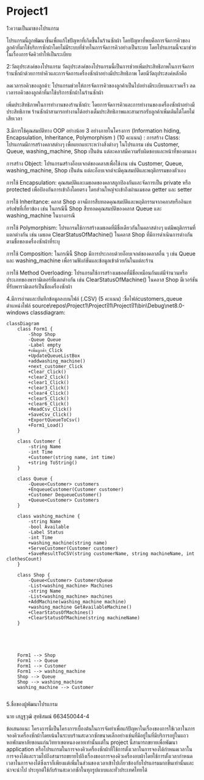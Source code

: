 # Project1
1:ความเป็นมาของโปรแกรม

โปรแกรมนี้ถูกพัฒนาขึ้นเพื่อแก้ไขปัญหาที่เกิดขึ้นในร้านซักผ้า
โดยปัญหาที่พบคือการจัดการคิวของลูกค้าที่มาใช้บริการซักผ้าโดยไม่มีระบบที่ช่วยในการจัดการคิวอย่างเป็นระบบ
โดยโปรแกรมนี้จะมาช่วยในเรื่องการจัดคิวทำให้เป็นระเบียบ


2:วัตถุประสงค์ของโปรแกรม
วัตถุประสงค์ของโปรแกรมนี้เป็นการช่วยเพิ่มประสิทธิภาพในการจัดการร้านซักผ้าด้วยการทำคิวและการจัดการเครื่องซักผ้าอย่างมีประสิทธิภาพ 
โดยมีวัตถุประสงค์หลักคือ

ลดเวลารอคิวของลูกค้า: โปรแกรมช่วยให้การจัดการคิวของลูกค้าเป็นไปอย่างมีระเบียบและรวดเร็ว
ลดเวลารอคิวของลูกค้าที่มาใช้บริการซักผ้าในร้านซักผ้า

เพิ่มประสิทธิภาพในการทำงานของร้านซักผ้า: โดยการจัดการคิวและการทำงานของเครื่องซักผ้าอย่างมีประสิทธิภาพ
ร้านซักผ้าสามารถทำงานได้อย่างเต็มประสิทธิภาพและสามารถรับลูกค้าเพิ่มเติมได้โดยไม่เสียเวลา

3.มีการใช้คุณสมบัติทาง OOP อย่างน้อย 3 อย่างภายในโครงการ (Information hiding, Encapsulation, Inheritance, Polymorphism ) (10 คะแนน)
:
การสร้าง Class: โปรแกรมมีการสร้างคลาสต่างๆ เพื่อแยกแยะระหว่างสิ่งต่างๆ ในโปรแกรม เช่น Customer, Queue, washing_machine, Shop เป็นต้น แต่ละคลาสมีความรับผิดชอบและหน้าที่ของตนเอง

การสร้าง Object: โปรแกรมสร้างอ็อบเจกต์ของคลาสเพื่อใช้งาน เช่น Customer, Queue, washing_machine, Shop เป็นต้น แต่ละอ็อบเจกต์จะมีคุณสมบัติและพฤติกรรมของตัวเอง

การใช้ Encapsulation: คุณสมบัติและเมธอดของคลาสถูกป้องกันและจัดการเป็น private หรือ protected เพื่อป้องกันการเข้าถึงโดยตรง โดยส่วนใหญ่จะเข้าถึงผ่านเมธอด getter และ setter

การใช้ Inheritance: คลาส Shop อาจมีการสืบทอดคุณสมบัติและพฤติกรรมจากคลาสหรืออินเทอร์เฟซที่เกี่ยวข้อง เช่น ในกรณีนี้ Shop สืบทอดคุณสมบัติของคลาส Queue และ washing_machine ในบางกรณี

การใช้ Polymorphism: โปรแกรมใช้การสร้างเมธอดที่มีชื่อเดียวกันในคลาสต่างๆ แต่มีพฤติกรรมที่แตกต่างกัน เช่น เมธอด ClearStatusOfMachine() ในคลาส Shop ที่มีการดำเนินการต่างกันตามชื่อของเครื่องซักผ้าที่ระบุ

การใช้ Composition: ในกรณีนี้ Shop มีการประกอบด้วยอ็อบเจกต์ของคลาสอื่น ๆ เช่น Queue และ washing_machine เพื่อรวมฟังก์ชันและข้อมูลเข้าด้วยกันในแต่ละร้าน

การใช้ Method Overloading: โปรแกรมใช้การสร้างเมธอดที่มีชื่อเหมือนกันแต่มีจำนวนหรือประเภทของพารามิเตอร์ที่แตกต่างกัน เช่น ClearStatusOfMachine() ในคลาส Shop มีเวอร์ชันที่รับพารามิเตอร์เป็นชื่อเครื่องซักผ้า

4.มีการอ่านและบันทึกข้อมูลลงบนไฟล์ (.CSV) (5 คะแนน)
:ชื่อไฟล์customers_queue
ตำแหน่งไฟล์ source\repos\Project1\Projectปี1\Projectปี1\bin\Debug\net8.0-windows
classdiagram:

```mermaid
classDiagram
    class Form1 {
        -Shop Shop
        -Queue Queue
        -Label empty
        +เพิ่มลูกค้า_Click
        +UpdateQueueListBox
        +addwashing_machine()
        +next_customer_Click
        +Clear_Click()
        +clear2_Click()
        +clear1_Click()
        +clear3_Click()
        +clear4_Click()
        +clear5_Click()
        +clear6_Click()
        +ReadCsv_Click()
        +SaveCsv_Click()
        +ExportQueueToCsv()
        +Form1_Load()
    }

    class Customer {
        -string Name
        -int Time
        +Customer(string name, int time)
        +string ToString()
    }

    class Queue {
        -Queue<Customer> customers
        +EnqueueCustomer(Customer customer)
        +Customer DequeueCustomer()
        +Queue<Customer> Customers
    }

    class washing_machine {
        -string Name
        -bool Available
        -Label Status
        -int Time
        +washing_machine(string name)
        +ServeCustomer(Customer customer)
        +SaveResultToCSV(string customerName, string machineName, int clothesCount)
    }

    class Shop {
        -Queue<Customer> CustomersQueue
        -List<washing_machine> Machines
        -string Name
        -List<washing_machine> machines
        +AddMachine(washing_machine machine)
        +washing_machine GetAvailableMachine()
        +ClearStatusOfMachines()
        +ClearStatusOfMachine(string machineName)
    }

 

    

    Form1 --> Shop
    Form1 --> Queue
    Form1 --> Customer
    Form1 --> washing_machine
    Shop --> Queue
    Shop --> washing_machine
    washing_machine --> Customer
    
```
5.ชื่อของผู้พัฒนาโปรแกรม

นาย เสฎฐวุฒิ  สุทธิสมณ์ 663450044-4

ข้อเสนอแนะ
โครงการนี้เป็นโครงการเบื้องต้นในการจัดทำเพื่อแก้ปัญหาในเรื่องของการใช้เวลาในการจองคิวเครื่องซักผ้าโดยเน้นในระบบร้านสะดวกซักขนาดเล็กอย่างเช่นที่มีอยู่ในที่มีบริการอยู่ในแถวหอพักมหาลัยขอนแก่นวิทยาเขตหนองคายเท่านั้นแต่ใน 
project นี้สามารถขยายเพื่อพัฒนา application หรือโปรแกรมในการจองคิวเครื่องซักผ้าที่ใช้การตั้งเวลาในการจองได้กำหนดเวลาในการจองได้และรวมไปถึงสามารถขยายไปถึงเรื่องของการจองคิวเครื่องอบผ้าโดยใช้การตั้งเวลากำหนดเวลาในการจองได้ซึ่งเราก็เพียงแต่เพิ่มในส่วนของเวลาเข้าไปเกี่ยวข้องกับโปรแกรมมากขึ้นเท่านั้นและน่าจะนำไป ประยุกต์ใช้กับร้านสะดวกซักในทุกรูปแบบและทั่วประเทศไทยได้
